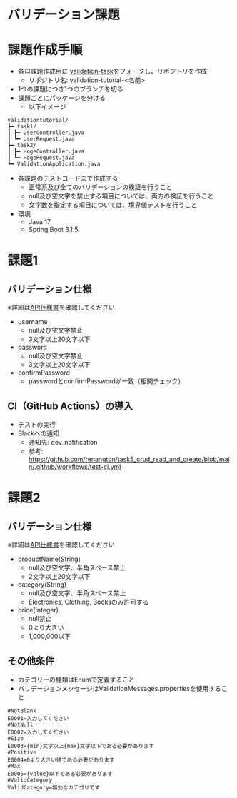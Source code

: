 # バリデーション課題

# 課題作成手順

- 各自課題作成用に [validation-task](https://github.com/reytech-co-jp/validation-task)をフォークし、リポジトリを作成
	- リポジトリ名: validation-tutorial-<名前>
- 1つの課題につき1つのブランチを切る
- 課題ごとにパッケージを分ける
	- 以下イメージ

```
validationtutorial/
┣━ task1/
┃ ┣━ UserController.java
┃ ┗━ UserRequest.java
┣━ task2/
┃ ┣━ HogeController.java
┃ ┗━ HogeRequest.java
┗━ ValidationApplication.java
```

- 各課題のテストコードまで作成する
	- 正常系及び全てのバリデーションの検証を行うこと
	- null及び空文字を禁止する項目については、両方の検証を行うこと
	- 文字数を指定する項目については、境界値テストを行うこと
- 環境
	- Java 17
	- Spring Boot 3.1.5

# 課題1

## バリデーション仕様

※詳細は[API仕様書](https://reytech-co-jp.github.io/validation-tutorial/)を確認してください

- username
	- null及び空文字禁止
	- 3文字以上20文字以下
- password
	- null及び空文字禁止
	- 3文字以上20文字以下
- confirmPassword
	- passwordとconfirmPasswordが一致（相関チェック）

## CI（GitHub Actions）の導入

- テストの実行
- Slackへの通知
	- 通知先: dev_notification
	- 参考: https://github.com/renangton/task5_crud_read_and_create/blob/main/.github/workflows/test-ci.yml

# 課題2

## バリデーション仕様

※詳細は[API仕様書](https://reytech-co-jp.github.io/validation-tutorial/)を確認してください

- productName(String)
	- null及び空文字、半角スペース禁止
	- 2文字以上20文字以下
- category(String)
	- null及び空文字、半角スペース禁止
	- Electronics, Clothing, Booksのみ許可する
- price(Integer)
	- null禁止
	- 0より大きい
	- 1,000,000以下

## その他条件
- カテゴリーの種類はEnumで定義すること
- バリデーションメッセージはValidationMessages.propertiesを使用すること
```
#NotBlank
E0001=入力してください
#NotNull
E0002=入力してください
#Size
E0003={min}文字以上{max}文字以下である必要があります
#Positive
E0004=0より大きい値である必要があります
#Max
E0005={value}以下である必要があります
#ValidCategory
ValidCategory=無効なカテゴリです
```
